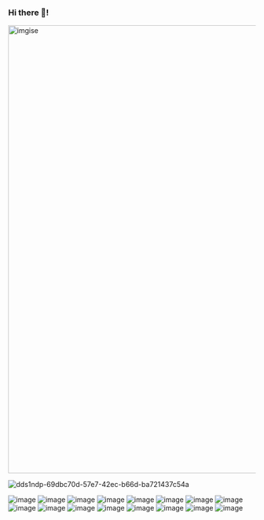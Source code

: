 ### Hi there 👋!
<img width="911" alt="imgise" src="https://github.com/Gigi-U/Gigi-U/assets/87839629/b5a7e3af-ce61-49e5-a0b5-d06171137bd4">

![dds1ndp-69dbc70d-57e7-42ec-b66d-ba721437c54a](https://github.com/Gigi-U/Gigi-U/assets/87839629/906c1c38-f5fa-4042-bdd4-887f770af7b8)

<!--
**Gigi-U/Gigi-U** is a ✨ _special_ ✨ repository because its `README.md` (this file) appears on your GitHub profile.

Here are some ideas to get you started:

- 🔭 I’m currently working on ...
- 🌱 I’m currently learning ...
- 👯 I’m looking to collaborate on ...
- 🤔 I’m looking for help with ...
- 💬 Ask me about ...
- 📫 How to reach me: ...
- 😄 Pronouns: ...
- ⚡ Fun fact: ...
-->
![image](https://github.com/Gigi-U/Gigi-U/assets/87839629/044ed7a8-2e0b-4f0f-856c-85b3bd6a619c)
![image](https://github.com/Gigi-U/Gigi-U/assets/87839629/0743e313-cc53-4253-8793-a5ad73d8341f)
![image](https://github.com/Gigi-U/Gigi-U/assets/87839629/c6a4de5e-d1b0-4402-aee9-fbe69d53602f)
![image](https://github.com/Gigi-U/Gigi-U/assets/87839629/cb96e847-bc85-4e99-a813-3851f464da6d)
![image](https://github.com/Gigi-U/Gigi-U/assets/87839629/4651d1d6-e6bd-42d6-bcb1-10f5ec2f68e8)
![image](https://github.com/Gigi-U/Gigi-U/assets/87839629/8699abca-b544-4362-b601-1c89dfe7302a)
![image](https://github.com/Gigi-U/Gigi-U/assets/87839629/b6e6f0df-b7d6-4c4f-bb03-6ba59e2f5f2c)
![image](https://github.com/Gigi-U/Gigi-U/assets/87839629/afed6092-c83e-4ede-9e15-46fde7d7bd26)
![image](https://github.com/Gigi-U/Gigi-U/assets/87839629/9da12a08-9fe8-4be4-a782-82d12f791c5c)
![image](https://github.com/Gigi-U/Gigi-U/assets/87839629/27418410-0944-45a1-af27-1f9844efc097)
![image](https://github.com/Gigi-U/Gigi-U/assets/87839629/2eeea3ff-170b-46f1-80a1-db31aaece106)
![image](https://github.com/Gigi-U/Gigi-U/assets/87839629/6a868501-f3a1-4897-8614-5b2d26a32931)
![image](https://github.com/Gigi-U/Gigi-U/assets/87839629/6a868501-f3a1-4897-8614-5b2d26a32931)
![image](https://github.com/Gigi-U/Gigi-U/assets/87839629/f0b222c2-c428-40a3-ac4d-859f3c308605)
![image](https://github.com/Gigi-U/Gigi-U/assets/87839629/ab42c0f6-8667-43e5-96dc-c05354b52b0d)
![image](https://github.com/Gigi-U/Gigi-U/assets/87839629/66313016-eed1-41a6-8adb-09c65c7b2246)

